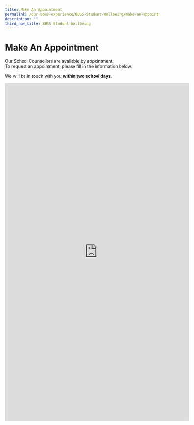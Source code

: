 ```yaml
---
title: Make An Appointment
permalink: /our-bbss-experience/BBSS-Student-Wellbeing/make-an-appointment/
description: ""
third_nav_title: BBSS Student Wellbeing
---
```

# Make An Appointment

Our School Counsellors are available by appointment.  
To request an appointment, please fill in the information below.  
  
We will be in touch with you&nbsp;**within two school days**.

<iframe marginwidth="0" marginheight="0" frameborder="0" height="1100" width="600" src="https://docs.google.com/forms/d/e/1FAIpQLSeKzSDmbTyzNOkQjZ6CC1IqTke-6lxYyFy2Vd7qmEMfWE90yw/viewform?embedded=true"></iframe>